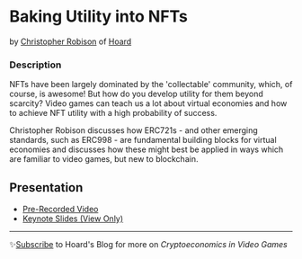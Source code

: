 # Baking Utility into NFTs
by [Christopher Robison](twitter.com/@cbobrobison) of [Hoard](twitter.com/@haordexchange)

### Description
NFTs have been largely dominated by the 'collectable' community, which, of course, is awesome! But how do you develop utility for them beyond scarcity? Video games can teach us a lot about virtual economies and how to achieve NFT utility with a high probability of success.

Christopher Robison discusses how ERC721s - and other emerging standards, such as ERC998 - are fundamental building blocks for virtual economies and discusses how these might best be applied in ways which are familiar to video games, but new to blockchain.

## Presentation
- [Pre-Recorded Video](https://youtu.be/MzHUo-bOqiA)
- [Keynote Slides (View Only)](https://www.icloud.com/keynote/0DUPpjDqH9K3wnIY8ilClav9g#EthBerlin_-_Baking_Utility_NFTs_-_KEYNOTE)

---
✨[Subscribe](http://blog.hoard.exchange/) to Hoard's Blog for more on _Cryptoeconomics in Video Games_
